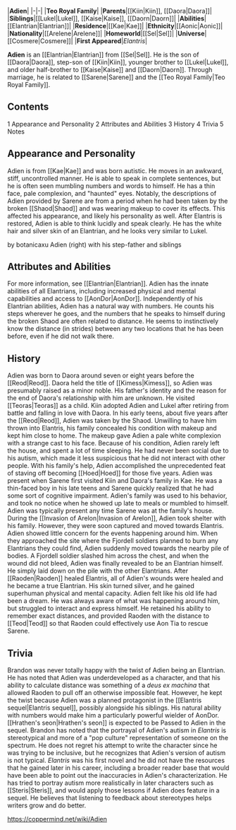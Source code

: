 |**Adien**|
|-|-|
|**Teo Royal Family**|
|**Parents**|[[Kiin\|Kiin]], [[Daora\|Daora]]|
|**Siblings**|[[Lukel\|Lukel]], [[Kaise\|Kaise]], [[Daorn\|Daorn]]|
|**Abilities**|[[Elantrian\|Elantrian]]|
|**Residence**|[[Kae\|Kae]]|
|**Ethnicity**|[[Aonic\|Aonic]]|
|**Nationality**|[[Arelene\|Arelene]]|
|**Homeworld**|[[Sel\|Sel]]|
|**Universe**|[[Cosmere\|Cosmere]]|
|**First Appeared**|*Elantris*|

**Adien** is an [[Elantrian\|Elantrian]] from [[Sel\|Sel]]. He is the son of [[Daora\|Daora]], step-son of [[Kiin\|Kiin]], younger brother to [[Lukel\|Lukel]], and older half-brother to [[Kaise\|Kaise]] and [[Daorn\|Daorn]]. Through marriage, he is related to [[Sarene\|Sarene]] and the [[Teo Royal Family\|Teo Royal Family]].

## Contents

1 Appearance and Personality
2 Attributes and Abilities
3 History
4 Trivia
5 Notes


## Appearance and Personality
Adien is from [[Kae\|Kae]] and was born autistic. He moves in an awkward, stiff, uncontrolled manner. He is able to speak in complete sentences, but he is often seen mumbling numbers and words to himself. He has a thin face, pale complexion, and "haunted" eyes. Notably, the descriptions of Adien provided by Sarene are from a period when he had been taken by the broken [[Shaod\|Shaod]] and was wearing makeup to cover its effects. This affected his appearance, and likely his personality as well.
After Elantris is restored, Adien is able to think lucidly and speak clearly. He has the white hair and silver skin of an Elantrian, and he looks very similar to Lukel.

 by  botanicaxu  Adien (right) with his step-father and siblings
## Attributes and Abilities
For more information, see [[Elantrian\|Elantrian]].
Adien has the innate abilities of all Elantrians, including increased physical and mental capabilities and access to [[AonDor\|AonDor]]. Independently of his Elantrian abilities, Adien has a natural way with numbers. He counts his steps wherever he goes, and the numbers that he speaks to himself during the broken Shaod are often related to distance. He seems to instinctively know the distance (in strides) between any two locations that he has been before, even if he did not walk there.

## History
Adien was born to Daora around seven or eight years before the [[Reod\|Reod]]. Daora held the title of [[Kimess\|Kimess]], so Adien was presumably raised as a minor noble. His father's identity and the reason for the end of Daora's relationship with him are unknown. He visited [[Teoras\|Teoras]] as a child.
Kiin adopted Adien and Lukel after retiring from battle and falling in love with Daora. In his early teens, about five years after the [[Reod\|Reod]], Adien was taken by the Shaod. Unwilling to have him thrown into Elantris, his family concealed his condition with makeup and kept him close to home. The makeup gave Adien a pale white complexion with a strange cast to his face. Because of his condition, Adien rarely left the house, and spent a lot of time sleeping. He had never been social due to his autism, which made it less suspicious that he did not interact with other people. With his family's help, Adien accomplished the unprecedented feat of staving off becoming [[Hoed\|Hoed]] for those five years.
Adien was present when Sarene first visited Kiin and Daora's family in Kae. He was a thin-faced boy in his late teens and Sarene quickly realized that he had some sort of cognitive impairment. Adien's family was used to his behavior, and took no notice when he showed up late to meals or mumbled to himself. Adien was typically present any time Sarene was at the family's house.
During the [[Invasion of Arelon\|Invasion of Arelon]], Adien took shelter with his family. However, they were soon captured and moved towards Elantris. Adien showed little concern for the events happening around him. When they approached the site where the Fjordell soldiers planned to burn any Elantrians they could find, Adien suddenly moved towards the nearby pile of bodies. A Fjordell soldier slashed him across the chest, and when the wound did not bleed, Adien was finally revealed to be an Elantrian himself. He simply laid down on the pile with the other Elantrians.
After [[Raoden\|Raoden]] healed Elantris, all of Adien's wounds were healed and he became a true Elantrian. His skin turned silver, and he gained superhuman physical and mental capacity. Adien felt like his old life had been a dream. He was always aware of what was happening around him, but struggled to interact and express himself. He retained his ability to remember exact distances, and provided Raoden with the distance to [[Teod\|Teod]] so that Raoden could effectively use Aon Tia to rescue Sarene.

## Trivia
Brandon was never totally happy with the twist of Adien being an Elantrian. He has noted that Adien was underdeveloped as a character, and that his ability to calculate distance was something of a *deus ex machina* that allowed Raoden to pull off an otherwise impossible feat. However, he kept the twist because Adien was a planned protagonist in the [[Elantris sequel\|Elantris sequel]], possibly alongside his siblings. His natural ability with numbers would make him a particularly powerful wielder of AonDor.
[[Hrathen's seon\|Hrathen's seon]] is expected to be Passed to Adien in the sequel.
Brandon has noted that the portrayal of Adien's autism in *Elantris* is stereotypical and more of a "pop culture" representation of someone on the spectrum. He does not regret his attempt to write the character since he was trying to be inclusive, but he recognizes that Adien's version of autism is not typical. *Elantris* was his first novel and he did not have the resources that he gained later in his career, including a broader reader base that would have been able to point out the inaccuracies in Adien's characterization. He has tried to portray autism more realistically in later characters such as [[Steris\|Steris]], and would apply those lessons if Adien does feature in a sequel. He believes that listening to feedback about stereotypes helps writers grow and do better.


https://coppermind.net/wiki/Adien